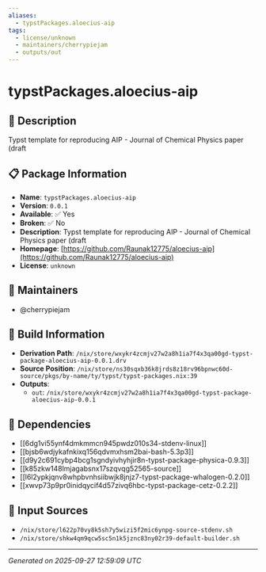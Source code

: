 ```yaml
---
aliases:
  - typstPackages.aloecius-aip
tags:
  - license/unknown
  - maintainers/cherrypiejam
  - outputs/out
---
```


# typstPackages.aloecius-aip

## 📝 Description

Typst template for reproducing AIP - Journal of Chemical Physics paper (draft

## 📋 Package Information

- **Name**: `typstPackages.aloecius-aip`
- **Version**: `0.0.1`
- **Available**: ✅ Yes
- **Broken**: ✅ No
- **Description**: Typst template for reproducing AIP - Journal of Chemical Physics paper (draft
- **Homepage**: [https://github.com/Raunak12775/aloecius-aip](https://github.com/Raunak12775/aloecius-aip)
- **License**: `unknown`
## 👥 Maintainers

- @cherrypiejam


## 🔧 Build Information

- **Derivation Path**: `/nix/store/wxykr4zcmjv27w2a8h1ia7f4x3qa00gd-typst-package-aloecius-aip-0.0.1.drv`
- **Source Position**: `/nix/store/ns30sqxb36k8jrds8z18rv96bpnwc60d-source/pkgs/by-name/ty/typst/typst-packages.nix:39`
- **Outputs**:
  - `out`:  `/nix/store/wxykr4zcmjv27w2a8h1ia7f4x3qa00gd-typst-package-aloecius-aip-0.0.1`

## 🔗 Dependencies

- [[6dg1vi55ynf4dmkmmcn945pwdz010s34-stdenv-linux]]
- [[bjsb6wdjykafnkixq156qdvmxhsm2bai-bash-5.3p3]]
- [[d9y2c691cybp4bcg1sgndyivhyhjir8n-typst-package-physica-0.9.3]]
- [[k85zkw148lmjagabsnx17szqvqg52565-source]]
- [[l6l2ypkjqnv8whpbvnhsiibwjk8jnjz7-typst-package-whalogen-0.2.0]]
- [[xwvp73p9pr0inidqycif4d57zivq6hbc-typst-package-cetz-0.2.2]]

## 📁 Input Sources

- `/nix/store/l622p70vy8k5sh7y5wizi5f2mic6ynpg-source-stdenv.sh`
- `/nix/store/shkw4qm9qcw5sc5n1k5jznc83ny02r39-default-builder.sh`

---
*Generated on 2025-09-27 12:59:09 UTC*
